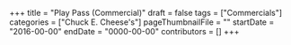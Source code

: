 +++
title = "Play Pass (Commercial)"
draft = false
tags = ["Commercials"]
categories = ["Chuck E. Cheese's"]
pageThumbnailFile = ""
startDate = "2016-00-00"
endDate = "0000-00-00"
contributors = []
+++
